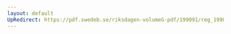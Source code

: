 ```yaml
---
layout: default
UpRedirect: https://pdf.swedeb.se/riksdagen-volumeG-pdf/199091/reg_199091/reg_199091_0324.pdf
---
```

